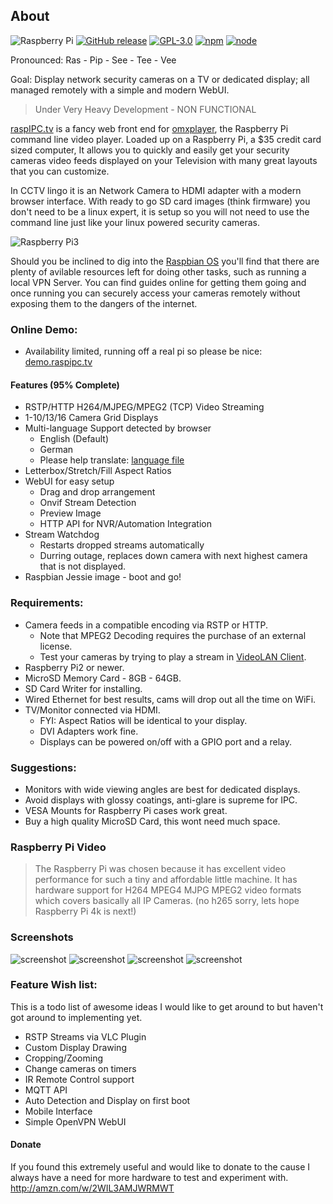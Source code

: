 ## About
![Raspberry Pi](https://img.shields.io/badge/raspberry-pi-red.svg)
[![GitHub release](https://img.shields.io/github/release/qubyte/rubidium.svg)]()
[![GPL-3.0](https://img.shields.io/badge/license-GPL-blue.svg)]()
[![npm](https://img.shields.io/npm/v/npm.svg)]()
[![node](https://img.shields.io/node/v/gh-badges.svg)]()

Pronounced: Ras - Pip - See - Tee - Vee

Goal: Display network security cameras on a TV or dedicated display; all managed remotely with a simple and modern WebUI.

> Under Very Heavy Development - NON FUNCTIONAL

[raspIPC.tv](http://raspIPC.tv) is a fancy web front end for [omxplayer](https://github.com/popcornmix/omxplayer), the Raspberry Pi command line video player.
Loaded up on a Raspberry Pi, a $35 credit card sized computer, It allows you to quickly and easily get your security
cameras video feeds displayed on your Television with many great layouts that you can customize.

In CCTV lingo it is an Network Camera to HDMI adapter with a modern browser interface.
With ready to go SD card images (think firmware) you don't need to be a linux expert, it is setup so you will not need
to use the command line just like your linux powered security cameras.

![Raspberry Pi3](https://raw.githubusercontent.com/nayrnet/raspipc/master/public/images/rpi3-board.png)

Should you be inclined to dig into the [Raspbian OS](https://www.raspbian.org) you'll find that there are plenty of avilable resources left for doing
other tasks, such as running a local VPN Server. You can find guides online for getting them going and once running you
can securely access your cameras remotely without exposing them to the dangers of the internet.

### Online Demo:
* Availability limited, running off a real pi so please be nice: [demo.raspipc.tv](http://demo.raspipc.tv)

#### Features (95% Complete)
* RSTP/HTTP H264/MJPEG/MPEG2 (TCP) Video Streaming
* 1-10/13/16 Camera Grid Displays
* Multi-language Support detected by browser
  * English (Default)
  * German
  * Please help translate: [language file](https://github.com/nayrnet/raspipc/blob/master/public/language/locale-en.json)
* Letterbox/Stretch/Fill Aspect Ratios
* WebUI for easy setup
  * Drag and drop arrangement
  * Onvif Stream Detection
  * Preview Image
  * HTTP API for NVR/Automation Integration
* Stream Watchdog
  * Restarts dropped streams automatically
  * Durring outage, replaces down camera with next highest camera that is not displayed.
* Raspbian Jessie image - boot and go!

### Requirements:
* Camera feeds in a compatible encoding via RSTP or HTTP.
  * Note that MPEG2 Decoding requires the purchase of an external license.
  * Test your cameras by trying to play a stream in [VideoLAN Client](http://www.videolan.org/).
* Raspberry Pi2 or newer.
* MicroSD Memory Card - 8GB - 64GB.
* SD Card Writer for installing.
* Wired Ethernet for best results, cams will drop out all the time on WiFi.
* TV/Monitor connected via HDMI.
  * FYI: Aspect Ratios will be identical to your display.
  * DVI Adapters work fine.
  * Displays can be powered on/off with a GPIO port and a relay.

### Suggestions:
* Monitors with wide viewing angles are best for dedicated displays.
* Avoid displays with glossy coatings, anti-glare is supreme for IPC.
* VESA Mounts for Raspberry Pi cases work great.
* Buy a high quality MicroSD Card, this wont need much space.

### Raspberry Pi Video
> The Raspberry Pi was chosen because it has excellent video performance for such a tiny and affordable little machine. It has hardware support for H264 MPEG4 MJPG MPEG2 video formats which covers basically all IP Cameras. (no h265 sorry, lets hope Raspberry Pi 4k is next!)

### Screenshots
![screenshot](https://raw.githubusercontent.com/nayrnet/raspipc/master/screenshots/fourCams.png "4 Cameras")
![screenshot](https://raw.githubusercontent.com/nayrnet/raspipc/master/screenshots/fiveCamsCustom.png "5 Cameras Custom")
![screenshot](https://raw.githubusercontent.com/nayrnet/raspipc/master/screenshots/camConfig.png "Configure")
![screenshot](https://raw.githubusercontent.com/nayrnet/raspipc/master/screenshots/about.png "About Page")

### Feature Wish list:
This is a todo list of awesome ideas I would like to get around to but haven't got around to implementing yet.
* RSTP Streams via VLC Plugin
* Custom Display Drawing
* Cropping/Zooming
* Change cameras on timers
* IR Remote Control support
* MQTT API
* Auto Detection and Display on first boot
* Mobile Interface
* Simple OpenVPN WebUI

#### Donate
If you found this extremely useful and would like to donate to the cause I always have a need for more hardware to test and experiment with.
http://amzn.com/w/2WIL3AMJWRMWT
